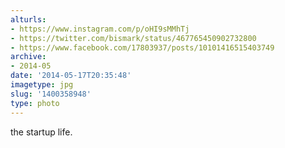 ```yaml
---
alturls:
- https://www.instagram.com/p/oHI9sMMhTj
- https://twitter.com/bismark/status/467765450902732800
- https://www.facebook.com/17803937/posts/10101416515403749
archive:
- 2014-05
date: '2014-05-17T20:35:48'
imagetype: jpg
slug: '1400358948'
type: photo
---
```


the startup life.

